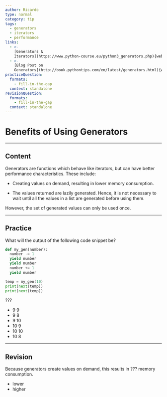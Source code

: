 ```yaml
---
author: Ricardo
type: normal
category: tip
tags:
  - generators
  - iterators
  - performance
links:
  - >-
    [Generators &
    Iterators](https://www.python-course.eu/python3_generators.php){website}
  - >-
    [Blog Post on
    Generators](http://book.pythontips.com/en/latest/generators.html){website}
practiceQuestion:
  formats:
    - fill-in-the-gap
  context: standalone
revisionQuestion:
  formats:
    - fill-in-the-gap
  context: standalone
---
```


# Benefits of Using Generators


---

## Content

Generators are functions which behave like iterators, but can have better performance characteristics. These include:   

- Creating values on demand, resulting in lower memory consumption.

- The values returned are lazily generated. Hence, it is not necessary to wait until all the values in a list are generated before using them.

However, the set of generated values can only be used once.


---

## Practice

What will the output of the following code snippet be?

```python
def my_gen(number):
  number -= 1
  yield number
  yield number
  number += 1
  yield number

temp = my_gen(10)
print(next(temp))
print(next(temp))
```

???

- 9 9
- 9 8
- 9 10
- 10 9
- 10 10
- 10 8


---

## Revision

Because generators create values on demand, this results in ??? memory consumption.

- lower
- higher
 
